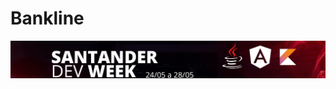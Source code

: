 # Bankline
<img src="https://github.com/k3n3dfelix/Bankline/blob/main/santander-dev-week-logo.png" />
